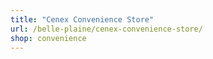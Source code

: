 ```yaml
---
title: "Cenex Convenience Store"
url: /belle-plaine/cenex-convenience-store/
shop: convenience
---
```

